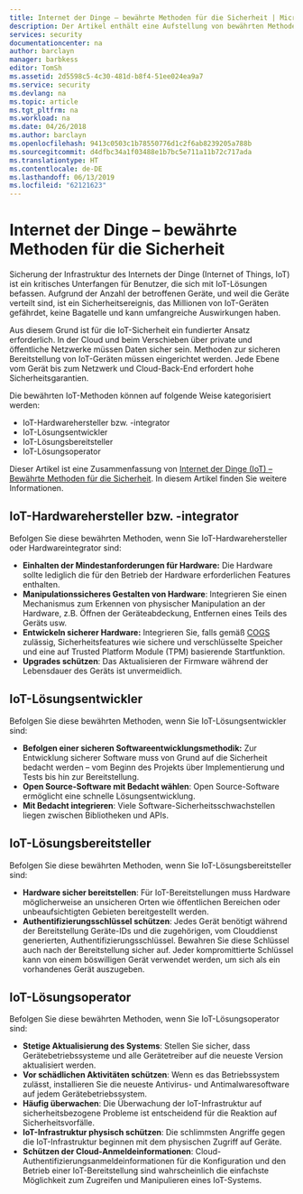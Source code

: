```yaml
---
title: Internet der Dinge – bewährte Methoden für die Sicherheit | Microsoft Docs
description: Der Artikel enthält eine Aufstellung von bewährten Methoden zur Sicherheit des Internets der Dinge von Microsoft und allgemeine Empfehlungen.
services: security
documentationcenter: na
author: barclayn
manager: barbkess
editor: TomSh
ms.assetid: 2d5598c5-4c30-481d-b8f4-51ee024ea9a7
ms.service: security
ms.devlang: na
ms.topic: article
ms.tgt_pltfrm: na
ms.workload: na
ms.date: 04/26/2018
ms.author: barclayn
ms.openlocfilehash: 9413c0503c1b78550776d1c2f6ab8239205a788b
ms.sourcegitcommit: d4dfbc34a1f03488e1b7bc5e711a11b72c717ada
ms.translationtype: HT
ms.contentlocale: de-DE
ms.lasthandoff: 06/13/2019
ms.locfileid: "62121623"
---
```

# <a name="internet-of-things-security-best-practices"></a>Internet der Dinge – bewährte Methoden für die Sicherheit

Sicherung der Infrastruktur des Internets der Dinge (Internet of Things, IoT) ist ein kritisches Unterfangen für Benutzer, die sich mit IoT-Lösungen befassen. Aufgrund der Anzahl der betroffenen Geräte, und weil die Geräte verteilt sind, ist ein Sicherheitsereignis, das Millionen von IoT-Geräten gefährdet, keine Bagatelle und kann umfangreiche Auswirkungen haben.

Aus diesem Grund ist für die IoT-Sicherheit ein fundierter Ansatz erforderlich. In der Cloud und beim Verschieben über private und öffentliche Netzwerke müssen Daten sicher sein. Methoden zur sicheren Bereitstellung von IoT-Geräten müssen eingerichtet werden. Jede Ebene vom Gerät bis zum Netzwerk und Cloud-Back-End erfordert hohe Sicherheitsgarantien.

Die bewährten IoT-Methoden können auf folgende Weise kategorisiert werden:

* IoT-Hardwarehersteller bzw. -integrator
* IoT-Lösungsentwickler
* IoT-Lösungsbereitsteller
* IoT-Lösungsoperator

Dieser Artikel ist eine Zusammenfassung von [Internet der Dinge (IoT) – Bewährte Methoden für die Sicherheit](../iot-suite/iot-security-best-practices.md). In diesem Artikel finden Sie weitere Informationen.

## <a name="iot-hardware-manufacturer-or-integrator"></a>IoT-Hardwarehersteller bzw. -integrator

Befolgen Sie diese bewährten Methoden, wenn Sie IoT-Hardwarehersteller oder Hardwareintegrator sind:

* **Einhalten der Mindestanforderungen für Hardware:** Die Hardware sollte lediglich die für den Betrieb der Hardware erforderlichen Features enthalten. 
* **Manipulationssicheres Gestalten von Hardware**: Integrieren Sie einen Mechanismus zum Erkennen von physischer Manipulation an der Hardware, z.B. Öffnen der Geräteabdeckung, Entfernen eines Teils des Geräts usw. 
* **Entwickeln sicherer Hardware:** Integrieren Sie, falls gemäß [COGS](https://en.wikipedia.org/wiki/Cost_of_goods_sold) zulässig, Sicherheitsfeatures wie sichere und verschlüsselte Speicher und eine auf Trusted Platform Module (TPM) basierende Startfunktion.
* **Upgrades schützen**: Das Aktualisieren der Firmware während der Lebensdauer des Geräts ist unvermeidlich.

## <a name="iot-solution-developer"></a>IoT-Lösungsentwickler

Befolgen Sie diese bewährten Methoden, wenn Sie IoT-Lösungsentwickler sind:

* **Befolgen einer sicheren Softwareentwicklungsmethodik:** Zur Entwicklung sicherer Software muss von Grund auf die Sicherheit bedacht werden – vom Beginn des Projekts über Implementierung und Tests bis hin zur Bereitstellung.
* **Open Source-Software mit Bedacht wählen**: Open Source-Software ermöglicht eine schnelle Lösungsentwicklung.
* **Mit Bedacht integrieren**: Viele Software-Sicherheitsschwachstellen liegen zwischen Bibliotheken und APIs. 

## <a name="iot-solution-deployer"></a>IoT-Lösungsbereitsteller

Befolgen Sie diese bewährten Methoden, wenn Sie IoT-Lösungsbereitsteller sind:

* **Hardware sicher bereitstellen**: Für IoT-Bereitstellungen muss Hardware möglicherweise an unsicheren Orten wie öffentlichen Bereichen oder unbeaufsichtigten Gebieten bereitgestellt werden.
* **Authentifizierungsschlüssel schützen**: Jedes Gerät benötigt während der Bereitstellung Geräte-IDs und die zugehörigen, vom Clouddienst generierten, Authentifizierungsschlüssel. Bewahren Sie diese Schlüssel auch nach der Bereitstellung sicher auf. Jeder kompromittierte Schlüssel kann von einem böswilligen Gerät verwendet werden, um sich als ein vorhandenes Gerät auszugeben.

## <a name="iot-solution-operator"></a>IoT-Lösungsoperator

Befolgen Sie diese bewährten Methoden, wenn Sie IoT-Lösungsoperator sind:

* **Stetige Aktualisierung des Systems**: Stellen Sie sicher, dass Gerätebetriebssysteme und alle Gerätetreiber auf die neueste Version aktualisiert werden. 
* **Vor schädlichen Aktivitäten schützen**: Wenn es das Betriebssystem zulässt, installieren Sie die neueste Antivirus- und Antimalwaresoftware auf jedem Gerätebetriebssystem. 
* **Häufig überwachen**: Die Überwachung der IoT-Infrastruktur auf sicherheitsbezogene Probleme ist entscheidend für die Reaktion auf Sicherheitsvorfälle.
* **IoT-Infrastruktur physisch schützen**: Die schlimmsten Angriffe gegen die IoT-Infrastruktur beginnen mit dem physischen Zugriff auf Geräte.
* **Schützen der Cloud-Anmeldeinformationen**: Cloud-Authentifizierungsanmeldeinformationen für die Konfiguration und den Betrieb einer IoT-Bereitstellung sind wahrscheinlich die einfachste Möglichkeit zum Zugreifen und Manipulieren eines IoT-Systems. 

